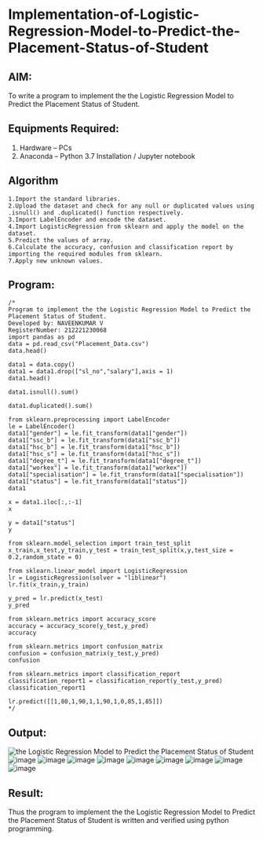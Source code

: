 # Implementation-of-Logistic-Regression-Model-to-Predict-the-Placement-Status-of-Student

## AIM:
To write a program to implement the the Logistic Regression Model to Predict the Placement Status of Student.

## Equipments Required:
1. Hardware – PCs
2. Anaconda – Python 3.7 Installation / Jupyter notebook

## Algorithm
~~~
1.Import the standard libraries. 
2.Upload the dataset and check for any null or duplicated values using .isnull() and .duplicated() function respectively. 
3.Import LabelEncoder and encode the dataset. 
4.Import LogisticRegression from sklearn and apply the model on the dataset. 
5.Predict the values of array. 
6.Calculate the accuracy, confusion and classification report by importing the required modules from sklearn. 
7.Apply new unknown values.
~~~
## Program:
```
/*
Program to implement the the Logistic Regression Model to Predict the Placement Status of Student.
Developed by: NAVEENKUMAR V
RegisterNumber: 212221230068
import pandas as pd
data = pd.read_csv("Placement_Data.csv")
data.head()

data1 = data.copy()
data1 = data1.drop(["sl_no","salary"],axis = 1)
data1.head()

data1.isnull().sum()

data1.duplicated().sum()

from sklearn.preprocessing import LabelEncoder
le = LabelEncoder()
data1["gender"] = le.fit_transform(data1["gender"])
data1["ssc_b"] = le.fit_transform(data1["ssc_b"])
data1["hsc_b"] = le.fit_transform(data1["hsc_b"])
data1["hsc_s"] = le.fit_transform(data1["hsc_s"])
data1["degree_t"] = le.fit_transform(data1["degree_t"])
data1["workex"] = le.fit_transform(data1["workex"])
data1["specialisation"] = le.fit_transform(data1["specialisation"])
data1["status"] = le.fit_transform(data1["status"])
data1

x = data1.iloc[:,:-1]
x

y = data1["status"]
y

from sklearn.model_selection import train_test_split
x_train,x_test,y_train,y_test = train_test_split(x,y,test_size = 0.2,random_state = 0)

from sklearn.linear_model import LogisticRegression
lr = LogisticRegression(solver = "liblinear")
lr.fit(x_train,y_train)

y_pred = lr.predict(x_test)
y_pred

from sklearn.metrics import accuracy_score
accuracy = accuracy_score(y_test,y_pred)
accuracy

from sklearn.metrics import confusion_matrix
confusion = confusion_matrix(y_test,y_pred)
confusion

from sklearn.metrics import classification_report
classification_report1 = classification_report(y_test,y_pred)
classification_report1

lr.predict([[1,80,1,90,1,1,90,1,0,85,1,85]])
*/
```

## Output:
![the Logistic Regression Model to Predict the Placement Status of Student](sam.png)
![image](https://user-images.githubusercontent.com/94165322/202892708-216b0bd9-e62e-41f2-90ed-20c6adf35e97.png)
![image](https://user-images.githubusercontent.com/94165322/202892711-dcb9620e-e01a-416c-ab56-605816b8b0ad.png)
![image](https://user-images.githubusercontent.com/94165322/202892717-b699c749-b375-4e36-89f0-8b219e19695d.png)
![image](https://user-images.githubusercontent.com/94165322/202892721-7519796d-ded7-4b7f-96bd-d0361bd9e32a.png)
![image](https://user-images.githubusercontent.com/94165322/202892725-0aa458ae-4b98-48b9-81d9-b4328e6a6b95.png)
![image](https://user-images.githubusercontent.com/94165322/202892728-af26261b-7064-462c-8745-db8ed9162ca9.png)
![image](https://user-images.githubusercontent.com/94165322/202892735-ee550488-2415-48e1-9067-555ae8734ed8.png)
![image](https://user-images.githubusercontent.com/94165322/202892739-8a790af1-9ed9-469f-bf7c-b434b5fc5114.png)
![image](https://user-images.githubusercontent.com/94165322/202892750-0acd8290-e4ae-4a1d-b4b6-ddc0e52b2889.png)


## Result:
Thus the program to implement the the Logistic Regression Model to Predict the Placement Status of Student is written and verified using python programming.

